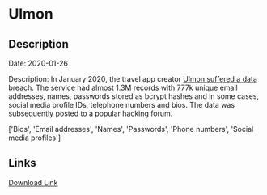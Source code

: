 # Ulmon

## Description

Date: 2020-01-26

Description:
In January 2020, the travel app creator <a href="https://www.ulmon.com/blogging/2020/5/4/information-on-ulmon-user-account-data-breach" target="_blank" rel="noopener">Ulmon suffered a data breach</a>. The service had almost 1.3M records with 777k unique email addresses, names, passwords stored as bcrypt hashes and in some cases, social media profile IDs, telephone numbers and bios. The data was subsequently posted to a popular hacking forum.


['Bios', 'Email addresses', 'Names', 'Passwords', 'Phone numbers', 'Social media profiles']

## Links

[Download Link](https://link-to.net/1229997/86.83050314823682/dynamic/?r=dWxtb24uY29t)